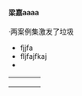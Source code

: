 #### 梁嘉aaaa

·两案例集激发了垃圾

* fjjfa
* fljfajfkaj
* 
|  |  |  |  |
| :--- | :--- | :--- | :--- |
|  |  |  |  |
|  |  |  |  |
|  |  |  |  |



